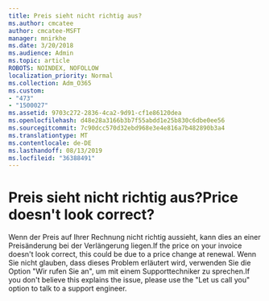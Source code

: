 ```yaml
---
title: Preis sieht nicht richtig aus?
ms.author: cmcatee
author: cmcatee-MSFT
manager: mnirkhe
ms.date: 3/20/2018
ms.audience: Admin
ms.topic: article
ROBOTS: NOINDEX, NOFOLLOW
localization_priority: Normal
ms.collection: Adm_O365
ms.custom:
- "473"
- "1500027"
ms.assetid: 9703c272-2836-4ca2-9d91-cf1e86120dea
ms.openlocfilehash: d48e28a3166b3b7f55abdd1e25b830c6dbe0ee56
ms.sourcegitcommit: 7c90dcc570d32ebd968e3e4e816a7b482890b3a4
ms.translationtype: MT
ms.contentlocale: de-DE
ms.lasthandoff: 08/13/2019
ms.locfileid: "36388491"
---
```

# <a name="price-doesnt-look-correct"></a><span data-ttu-id="8184b-102">Preis sieht nicht richtig aus?</span><span class="sxs-lookup"><span data-stu-id="8184b-102">Price doesn't look correct?</span></span>

<span data-ttu-id="8184b-103">Wenn der Preis auf Ihrer Rechnung nicht richtig aussieht, kann dies an einer Preisänderung bei der Verlängerung liegen.</span><span class="sxs-lookup"><span data-stu-id="8184b-103">If the price on your invoice doesn't look correct, this could be due to a price change at renewal.</span></span> <span data-ttu-id="8184b-104">Wenn Sie nicht glauben, dass dieses Problem erläutert wird, verwenden Sie die Option "Wir rufen Sie an", um mit einem Supporttechniker zu sprechen.</span><span class="sxs-lookup"><span data-stu-id="8184b-104">If you don't believe this explains the issue, please use the "Let us call you" option to talk to a support engineer.</span></span>